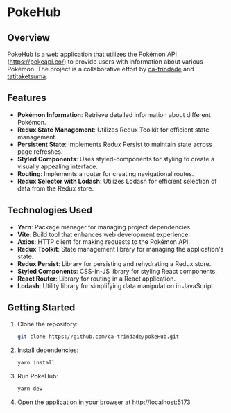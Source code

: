 # PokeHub

## Overview

PokeHub is a web application that utilizes the Pokémon API (https://pokeapi.co/) to provide users with information about various Pokémon. The project is a collaborative effort by [ca-trindade](https://github.com/ca-trindade) and [tatitaketsuma](https://github.com/tatitaketsuma).

## Features

- **Pokémon Information**: Retrieve detailed information about different Pokémon.
- **Redux State Management**: Utilizes Redux Toolkit for efficient state management.
- **Persistent State**: Implements Redux Persist to maintain state across page refreshes.
- **Styled Components**: Uses styled-components for styling to create a visually appealing interface.
- **Routing**: Implements a router for creating navigational routes.
- **Redux Selector with Lodash**: Utilizes Lodash for efficient selection of data from the Redux store.

## Technologies Used

- **Yarn**: Package manager for managing project dependencies.
- **Vite**: Build tool that enhances web development experience.
- **Axios**: HTTP client for making requests to the Pokémon API.
- **Redux Toolkit**: State management library for managing the application's state.
- **Redux Persist**: Library for persisting and rehydrating a Redux store.
- **Styled Components**: CSS-in-JS library for styling React components.
- **React Router**: Library for routing in a React application.
- **Lodash**: Utility library for simplifying data manipulation in JavaScript.

## Getting Started

1. Clone the repository:

   ```bash
   git clone https://github.com/ca-trindade/pokeHub.git
   ```
2. Install dependencies:
   ```bash
   yarn install
   ```
3. Run PokeHub:
   ```bash
   yarn dev
   ```
4. Open the application in your browser at http://localhost:5173